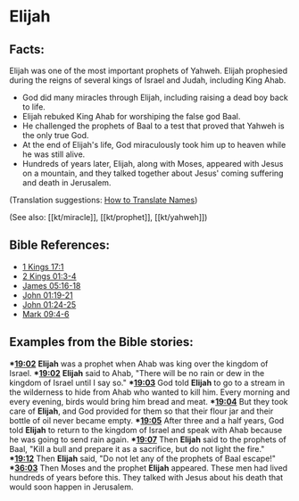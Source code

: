# Elijah #

## Facts: ##

Elijah was one of the most important prophets of Yahweh. Elijah prophesied during the reigns of several kings of Israel and Judah, including King Ahab.

 * God did many miracles through Elijah, including raising a dead boy back to life.
 * Elijah rebuked King Ahab for worshiping the false god Baal.
 * He challenged the prophets of Baal to a test that proved that Yahweh is the only true God.
 * At the end of Elijah's life, God miraculously took him up to heaven while he was still alive.
 * Hundreds of years later, Elijah, along with Moses, appeared with Jesus on a mountain, and they talked together about Jesus' coming suffering and death in Jerusalem.

(Translation suggestions: [How to Translate Names](en/ta-vol1/translate/man/translate-names))

(See also: [[kt/miracle]], [[kt/prophet]], [[kt/yahweh]])

## Bible References: ##

* [1 Kings 17:1](en/tn/1ki/help/17/01)
* [2 Kings 01:3-4](en/tn/2ki/help/01/03)
* [James 05:16-18](en/tn/jas/help/05/16)
* [John 01:19-21](en/tn/jhn/help/01/19)
* [John 01:24-25](en/tn/jhn/help/01/24)
* [Mark 09:4-6](en/tn/mrk/help/09/04)

## Examples from the Bible stories: ##

  __*[19:02](en/tn/obs/help/19/02)__ __Elijah__ was a prophet when Ahab was king over the kingdom of Israel.
  __*[19:02](en/tn/obs/help/19/02)__ __Elijah__ said to Ahab, "There will be no rain or dew in the kingdom of Israel until I say so."
  __*[19:03](en/tn/obs/help/19/03)__ God told __Elijah__ to go to a stream in the wilderness to hide from Ahab who wanted to kill him. Every morning and every evening, birds would bring him bread and meat.
  __*[19:04](en/tn/obs/help/19/04)__ But they took care of __Elijah__, and God provided for them so that their flour jar and their bottle of oil never became empty.
  __*[19:05](en/tn/obs/help/19/05)__ After three and a half years, God told __Elijah__ to return to the kingdom of Israel and speak with Ahab because he was going to send rain again.
  __*[19:07](en/tn/obs/help/19/07)__ Then __Elijah__ said to the prophets of Baal, "Kill a bull and prepare it as a sacrifice, but do not light the fire."
  __*[19:12](en/tn/obs/help/19/12)__ Then __Elijah__ said, "Do not let any of the prophets of Baal escape!"
  __*[36:03](en/tn/obs/help/36/03)__ Then Moses and the prophet __Elijah__ appeared. These men had lived hundreds of years before this. They talked with Jesus about his death that would soon happen in Jerusalem.